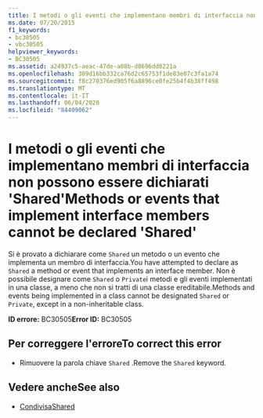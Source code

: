 ```yaml
---
title: I metodi o gli eventi che implementano membri di interfaccia non possono essere dichiarati 'Shared'
ms.date: 07/20/2015
f1_keywords:
- bc30505
- vbc30505
helpviewer_keywords:
- BC30505
ms.assetid: a24937c5-aeac-47de-a08b-d8696dd8221a
ms.openlocfilehash: 309d16bb332ca76d2c65753f1de83e07c3fa1a74
ms.sourcegitcommit: f8c270376ed905f6a8896ce0fe25b4f4b38ff498
ms.translationtype: MT
ms.contentlocale: it-IT
ms.lasthandoff: 06/04/2020
ms.locfileid: "84409062"
---
```

# <a name="methods-or-events-that-implement-interface-members-cannot-be-declared-shared"></a><span data-ttu-id="926c9-102">I metodi o gli eventi che implementano membri di interfaccia non possono essere dichiarati 'Shared'</span><span class="sxs-lookup"><span data-stu-id="926c9-102">Methods or events that implement interface members cannot be declared 'Shared'</span></span>
<span data-ttu-id="926c9-103">Si è provato a dichiarare come `Shared` un metodo o un evento che implementa un membro di interfaccia.</span><span class="sxs-lookup"><span data-stu-id="926c9-103">You have attempted to declare as `Shared` a method or event that implements an interface member.</span></span> <span data-ttu-id="926c9-104">Non è possibile designare come `Shared` o `Private`i metodi e gli eventi implementati in una classe, a meno che non si tratti di una classe ereditabile.</span><span class="sxs-lookup"><span data-stu-id="926c9-104">Methods and events being implemented in a class cannot be designated `Shared` or `Private`, except in a non-inheritable class.</span></span>  
  
 <span data-ttu-id="926c9-105">**ID errore:** BC30505</span><span class="sxs-lookup"><span data-stu-id="926c9-105">**Error ID:** BC30505</span></span>  
  
## <a name="to-correct-this-error"></a><span data-ttu-id="926c9-106">Per correggere l'errore</span><span class="sxs-lookup"><span data-stu-id="926c9-106">To correct this error</span></span>  
  
- <span data-ttu-id="926c9-107">Rimuovere la parola chiave `Shared` .</span><span class="sxs-lookup"><span data-stu-id="926c9-107">Remove the `Shared` keyword.</span></span>  
  
## <a name="see-also"></a><span data-ttu-id="926c9-108">Vedere anche</span><span class="sxs-lookup"><span data-stu-id="926c9-108">See also</span></span>

- [<span data-ttu-id="926c9-109">Condivisa</span><span class="sxs-lookup"><span data-stu-id="926c9-109">Shared</span></span>](../language-reference/modifiers/shared.md)

